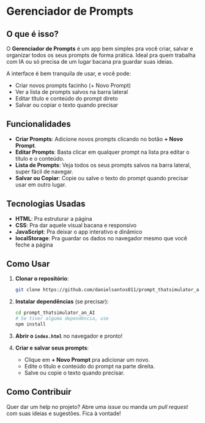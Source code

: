 # Gerenciador de Prompts

## O que é isso?

O **Gerenciador de Prompts** é um app bem simples pra você criar, salvar e organizar todos os seus prompts de forma prática. Ideal pra quem trabalha com IA ou só precisa de um lugar bacana pra guardar suas ideias.

A interface é bem tranquila de usar, e você pode:
- Criar novos prompts facinho (+ Novo Prompt)
- Ver a lista de prompts salvos na barra lateral
- Editar título e conteúdo do prompt direto
- Salvar ou copiar o texto quando precisar

## Funcionalidades

- **Criar Prompts**: Adicione novos prompts clicando no botão **+ Novo Prompt**.
- **Editar Prompts**: Basta clicar em qualquer prompt na lista pra editar o título e o conteúdo.
- **Lista de Prompts**: Veja todos os seus prompts salvos na barra lateral, super fácil de navegar.
- **Salvar ou Copiar**: Copie ou salve o texto do prompt quando precisar usar em outro lugar.

## Tecnologias Usadas

- **HTML**: Pra estruturar a página
- **CSS**: Pra dar aquele visual bacana e responsivo
- **JavaScript**: Pra deixar o app interativo e dinâmico
- **localStorage**: Pra guardar os dados no navegador mesmo que você feche a página

## Como Usar

1. **Clonar o repositório**:
    ```bash
    git clone https://github.com/danielsantos011/prompt_thatsimulator_an_AI.git
    ```

2. **Instalar dependências** (se precisar):
    ```bash
    cd prompt_thatsimulator_an_AI
    # Se tiver alguma dependência, use
    npm install
    ```

3. **Abrir o `index.html`** no navegador e pronto!

4. **Criar e salvar seus prompts**:
    - Clique em **+ Novo Prompt** pra adicionar um novo.
    - Edite o título e conteúdo do prompt na parte direita.
    - Salve ou copie o texto quando precisar.

## Como Contribuir

Quer dar um help no projeto? Abre uma *issue* ou manda um *pull request* com suas ideias e sugestões. Fica à vontade!

